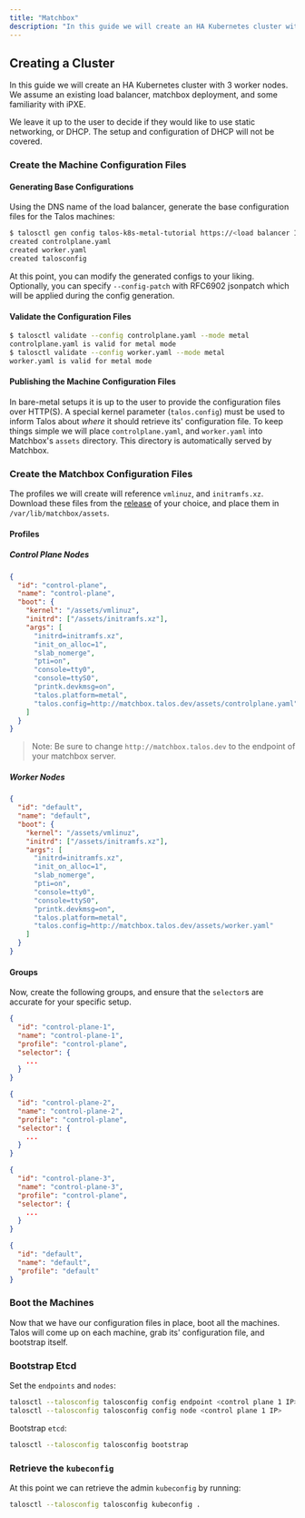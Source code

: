```yaml
---
title: "Matchbox"
description: "In this guide we will create an HA Kubernetes cluster with 3 worker nodes using an existing load balancer and matchbox deployment."
---
```


## Creating a Cluster

In this guide we will create an HA Kubernetes cluster with 3 worker nodes.
We assume an existing load balancer, matchbox deployment, and some familiarity with iPXE.

We leave it up to the user to decide if they would like to use static networking, or DHCP.
The setup and configuration of DHCP will not be covered.

### Create the Machine Configuration Files

#### Generating Base Configurations

Using the DNS name of the load balancer, generate the base configuration files for the Talos machines:

```bash
$ talosctl gen config talos-k8s-metal-tutorial https://<load balancer IP or DNS>:<port>
created controlplane.yaml
created worker.yaml
created talosconfig
```

At this point, you can modify the generated configs to your liking.
Optionally, you can specify `--config-patch` with RFC6902 jsonpatch which will be applied during the config generation.

#### Validate the Configuration Files

```bash
$ talosctl validate --config controlplane.yaml --mode metal
controlplane.yaml is valid for metal mode
$ talosctl validate --config worker.yaml --mode metal
worker.yaml is valid for metal mode
```

#### Publishing the Machine Configuration Files

In bare-metal setups it is up to the user to provide the configuration files over HTTP(S).
A special kernel parameter (`talos.config`) must be used to inform Talos about _where_ it should retrieve its' configuration file.
To keep things simple we will place `controlplane.yaml`, and `worker.yaml` into Matchbox's `assets` directory.
This directory is automatically served by Matchbox.

### Create the Matchbox Configuration Files

The profiles we will create will reference `vmlinuz`, and `initramfs.xz`.
Download these files from the [release](https://github.com/talos-systems/talos/releases) of your choice, and place them in `/var/lib/matchbox/assets`.

#### Profiles

##### Control Plane Nodes

```json
{
  "id": "control-plane",
  "name": "control-plane",
  "boot": {
    "kernel": "/assets/vmlinuz",
    "initrd": ["/assets/initramfs.xz"],
    "args": [
      "initrd=initramfs.xz",
      "init_on_alloc=1",
      "slab_nomerge",
      "pti=on",
      "console=tty0",
      "console=ttyS0",
      "printk.devkmsg=on",
      "talos.platform=metal",
      "talos.config=http://matchbox.talos.dev/assets/controlplane.yaml"
    ]
  }
}
```

> Note: Be sure to change `http://matchbox.talos.dev` to the endpoint of your matchbox server.

##### Worker Nodes

```json
{
  "id": "default",
  "name": "default",
  "boot": {
    "kernel": "/assets/vmlinuz",
    "initrd": ["/assets/initramfs.xz"],
    "args": [
      "initrd=initramfs.xz",
      "init_on_alloc=1",
      "slab_nomerge",
      "pti=on",
      "console=tty0",
      "console=ttyS0",
      "printk.devkmsg=on",
      "talos.platform=metal",
      "talos.config=http://matchbox.talos.dev/assets/worker.yaml"
    ]
  }
}
```

#### Groups

Now, create the following groups, and ensure that the `selector`s are accurate for your specific setup.

```json
{
  "id": "control-plane-1",
  "name": "control-plane-1",
  "profile": "control-plane",
  "selector": {
    ...
  }
}
```

```json
{
  "id": "control-plane-2",
  "name": "control-plane-2",
  "profile": "control-plane",
  "selector": {
    ...
  }
}
```

```json
{
  "id": "control-plane-3",
  "name": "control-plane-3",
  "profile": "control-plane",
  "selector": {
    ...
  }
}
```

```json
{
  "id": "default",
  "name": "default",
  "profile": "default"
}
```

### Boot the Machines

Now that we have our configuration files in place, boot all the machines.
Talos will come up on each machine, grab its' configuration file, and bootstrap itself.

### Bootstrap Etcd

Set the `endpoints` and `nodes`:

```bash
talosctl --talosconfig talosconfig config endpoint <control plane 1 IP>
talosctl --talosconfig talosconfig config node <control plane 1 IP>
```

Bootstrap `etcd`:

```bash
talosctl --talosconfig talosconfig bootstrap
```

### Retrieve the `kubeconfig`

At this point we can retrieve the admin `kubeconfig` by running:

```bash
talosctl --talosconfig talosconfig kubeconfig .
```
